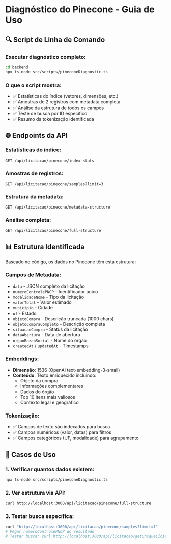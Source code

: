 # Diagnóstico do Pinecone - Guia de Uso

## 🔍 Script de Linha de Comando

### Executar diagnóstico completo:
```bash
cd backend
npx ts-node src/scripts/pineconeDiagnostic.ts
```

### O que o script mostra:
- ✅ Estatísticas do índice (vetores, dimensões, etc.)
- ✅ Amostras de 2 registros com metadata completa
- ✅ Análise da estrutura de todos os campos
- ✅ Teste de busca por ID específico
- ✅ Resumo da tokenização identificada

## 🌐 Endpoints da API

### Estatísticas do índice:
```http
GET /api/licitacao/pinecone/index-stats
```

### Amostras de registros:
```http
GET /api/licitacao/pinecone/samples?limit=3
```

### Estrutura da metadata:
```http
GET /api/licitacao/pinecone/metadata-structure
```

### Análise completa:
```http
GET /api/licitacao/pinecone/full-structure
```

## 📊 Estrutura Identificada

Baseado no código, os dados no Pinecone têm esta estrutura:

### Campos de Metadata:
- `data` - JSON completo da licitação
- `numeroControlePNCP` - Identificador único
- `modalidadeNome` - Tipo da licitação
- `valorTotal` - Valor estimado
- `municipio` - Cidade
- `uf` - Estado
- `objetoCompra` - Descrição truncada (1000 chars)
- `objetoCompraCompleto` - Descrição completa
- `situacaoCompra` - Status da licitação
- `dataAbertura` - Data de abertura
- `orgaoRazaoSocial` - Nome do órgão
- `createdAt` / `updatedAt` - Timestamps

### Embeddings:
- **Dimensão**: 1536 (OpenAI text-embedding-3-small)
- **Conteúdo**: Texto enriquecido incluindo:
  - Objeto da compra
  - Informações complementares
  - Dados do órgão
  - Top 10 itens mais valiosos
  - Contexto legal e geográfico

### Tokenização:
- ✅ Campos de texto são indexados para busca
- ✅ Campos numéricos (valor, datas) para filtros
- ✅ Campos categóricos (UF, modalidade) para agrupamento

## 🎯 Casos de Uso

### 1. Verificar quantos dados existem:
```bash
npx ts-node src/scripts/pineconeDiagnostic.ts
```

### 2. Ver estrutura via API:
```bash
curl http://localhost:3000/api/licitacao/pinecone/full-structure
```

### 3. Testar busca específica:
```bash
curl "http://localhost:3000/api/licitacao/pinecone/samples?limit=1"
# Pegar numeroControlePNCP do resultado
# Testar busca: curl http://localhost:3000/api/licitacao/getUniqueLicitacao?numeroControlePNCP=XXX
```